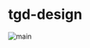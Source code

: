 # tgd-design
![main](https://github.com/user-attachments/assets/5a93696e-c59e-4e36-b571-eae9e8844d0a)
